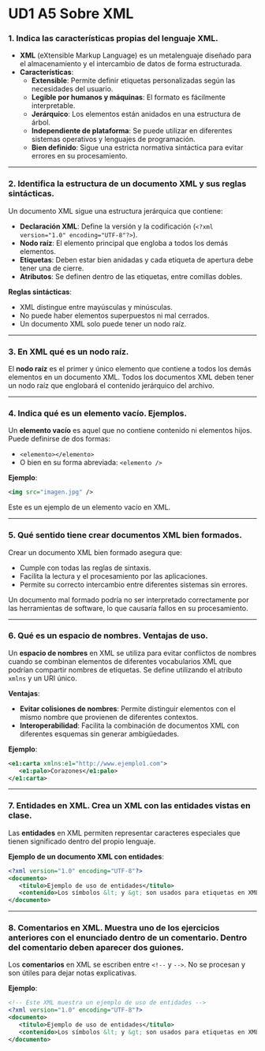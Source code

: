 # UD1 A5 Sobre XML

### 1. Indica las características propias del lenguaje XML.

- **XML** (eXtensible Markup Language) es un metalenguaje diseñado para el almacenamiento y el intercambio de datos de forma estructurada.  
- **Características**:
  - **Extensible**: Permite definir etiquetas personalizadas según las necesidades del usuario.
  - **Legible por humanos y máquinas**: El formato es fácilmente interpretable.
  - **Jerárquico**: Los elementos están anidados en una estructura de árbol.
  - **Independiente de plataforma**: Se puede utilizar en diferentes sistemas operativos y lenguajes de programación.
  - **Bien definido**: Sigue una estricta normativa sintáctica para evitar errores en su procesamiento.

---

### 2. Identifica la estructura de un documento XML y sus reglas sintácticas.

Un documento XML sigue una estructura jerárquica que contiene:
  - **Declaración XML**: Define la versión y la codificación (`<?xml version="1.0" encoding="UTF-8"?>`).
  - **Nodo raíz**: El elemento principal que engloba a todos los demás elementos.
  - **Etiquetas**: Deben estar bien anidadas y cada etiqueta de apertura debe tener una de cierre.
  - **Atributos**: Se definen dentro de las etiquetas, entre comillas dobles.
  
**Reglas sintácticas**:
  - XML distingue entre mayúsculas y minúsculas.
  - No puede haber elementos superpuestos ni mal cerrados.
  - Un documento XML solo puede tener un nodo raíz.

---

### 3. En XML qué es un nodo raíz.

El **nodo raíz** es el primer y único elemento que contiene a todos los demás elementos en un documento XML. Todos los documentos XML deben tener un nodo raíz que englobará el contenido jerárquico del archivo.

---

### 4. Indica qué es un elemento vacío. Ejemplos.

Un **elemento vacío** es aquel que no contiene contenido ni elementos hijos. Puede definirse de dos formas:
  - `<elemento></elemento>`
  - O bien en su forma abreviada: `<elemento />`

**Ejemplo**:
```xml
<img src="imagen.jpg" />
```
Este es un ejemplo de un elemento vacío en XML.

---

### 5. Qué sentido tiene crear documentos XML bien formados.

Crear un documento XML bien formado asegura que:
  - Cumple con todas las reglas de sintaxis.
  - Facilita la lectura y el procesamiento por las aplicaciones.
  - Permite su correcto intercambio entre diferentes sistemas sin errores.
  
Un documento mal formado podría no ser interpretado correctamente por las herramientas de software, lo que causaría fallos en su procesamiento.

---

### 6. Qué es un espacio de nombres. Ventajas de uso.

Un **espacio de nombres** en XML se utiliza para evitar conflictos de nombres cuando se combinan elementos de diferentes vocabularios XML que podrían compartir nombres de etiquetas. Se define utilizando el atributo `xmlns` y un URI único.

**Ventajas**:
  - **Evitar colisiones de nombres**: Permite distinguir elementos con el mismo nombre que provienen de diferentes contextos.
  - **Interoperabilidad**: Facilita la combinación de documentos XML con diferentes esquemas sin generar ambigüedades.
  
**Ejemplo**:
```xml
<e1:carta xmlns:e1="http://www.ejemplo1.com">
   <e1:palo>Corazones</e1:palo>
</e1:carta>
```

---

### 7. Entidades en XML. Crea un XML con las entidades vistas en clase.

Las **entidades** en XML permiten representar caracteres especiales que tienen significado dentro del propio lenguaje.

**Ejemplo de un documento XML con entidades**:
```xml
<?xml version="1.0" encoding="UTF-8"?>
<documento>
   <titulo>Ejemplo de uso de entidades</titulo>
   <contenido>Los símbolos &lt; y &gt; son usados para etiquetas en XML.</contenido>
</documento>
```

---

### 8. Comentarios en XML. Muestra uno de los ejercicios anteriores con el enunciado dentro de un comentario. Dentro del comentario deben aparecer dos guiones.

Los **comentarios** en XML se escriben entre `<!--` y `-->`. No se procesan y son útiles para dejar notas explicativas.

**Ejemplo**:
```xml
<!-- Este XML muestra un ejemplo de uso de entidades -->
<?xml version="1.0" encoding="UTF-8"?>
<documento>
   <titulo>Ejemplo de uso de entidades</titulo>
   <contenido>Los símbolos &lt; y &gt; son usados para etiquetas en XML.</contenido>
</documento>
```